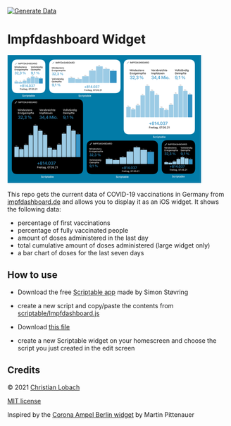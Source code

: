 [![Generate Data](https://github.com/DerLobi/impfdashboard-scriptable-widget/actions/workflows/main.yml/badge.svg)](https://github.com/DerLobi/impfdashboard-scriptable-widget/actions/workflows/main.yml)
# Impfdashboard Widget

<img width=440 src="screenshot.png" />


This repo gets the current data of COVID-19 vaccinations in Germany from [impfdashboard.de](https://impfdashboard.de) and allows you to display it as an iOS widget. It shows the following data:

* percentage of first vaccinations
* percentage of fully vaccinated people
* amount of doses administered in the last day
* total cumulative amount of doses administered (large widget only)
* a bar chart of doses for the last seven days


## How to use

- Download the free [Scriptable app](https://scriptable.app) made by Simon Støvring
- create a new script and copy/paste the contents from [scriptable/Impfdashboard.js](./scriptable/Impfdashboard.js)
- Download [this file](https://raw.githubusercontent.com/DerLobi/impfdashboard-scriptable-widget/feature/scriptable-file/scriptable/Impfdashboard.scriptable)

- create a new Scriptable widget on your homescreen and choose the script you just created in the edit screen

## Credits
© 2021 [Christian Lobach](https://christian-lobach.de)

[MIT license](LICENSE)

Inspired by the [Corona Ampel Berlin widget](https://gist.github.com/m4p/20cc77b6d9f1f422b75bc3ab6eed0ff3) by 
Martin Pittenauer
